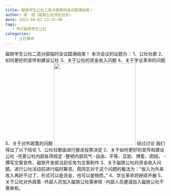 ```yaml
---
title: 磁铁学生公社二高分部临时会议圆满结束！
author: 梁﹡铭（磁铁公社现任社长）
date: 2023-04-02 23:25:00
tags:
   - MSC磁铁学生公社
categories: 
    - 公社事务
---
```

磁铁学生公社二高分部临时会议圆满结束！
本次会议的议题为：
1、公社社歌
2、如何更好的宣传和建设公社
3、关于公社的资金收入问题
4、关于学业革命的问题
5、关于对外政策的问题
<img src="https://cdn.staticaly.com/gh/AOME-C/wwwRes/main/index.files/MSC.png" width=256 height=256 />
经过讨论
我们得出了以下结论
1、公社社歌由进行接龙投票决定
2、关于如何更好的宣传和建设公社
  -完善公社内部各项规定
  -整顿内部风气
  -自由、平等、互助、博爱、团结。
  -撰写文章宣传，磁铁开发部当前任务为文案制作
3、关于磁铁公社的资金收入问题，进行公社活动前进行临时筹资。周同志对于这个问题的看法为：“收入为外来收入再好不过了，形式可以是资金，也可以是物质。”
4、学业革命将继续开展
5、关于公社对外政策
  -外部人员加入磁铁公社需审核
  -内部人员邀请加入磁铁公社不需审核。
